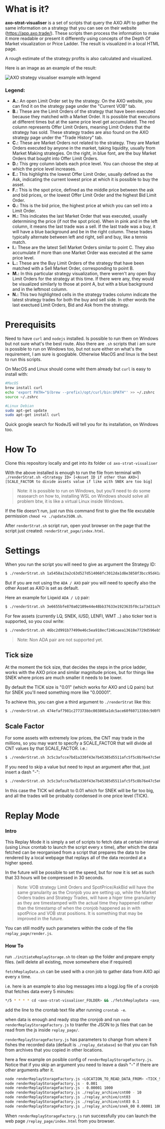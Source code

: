 # What is it?

**axo-strat-visualiser** is a set of scripts that query the AXO API to gather the same information on a strategy that you can see on their website (https://app.axo.trade/). These scripts then process the information to make it more readable or present it differently using concepts of the Depth Of Market visualization or Price Ladder. The result is visualized in a local HTML page.

A rough estimate of the strategy profits is also calculated and visualized.

Here is an image as an example of the result:

![AXO strategy visualiser example with legend](./static/legend.png)

### Legend: 

- **A.:** An open Limit Order set by the strategy. On the AXO website, you can find it on the strategy page under the "Current VOB" tab.
- **B.:** These are the Limit Orders of the strategy that have been executed because they matched with a Market Order. It is possible that executions at different times but at the same price level get accumulated. The red column represents Offer Limit Orders, meaning Limit Orders that the strategy has sold. These strategy trades are also found on the AXO strategy page under the "Trade History" tab.
- **C.:** These are Market Orders not related to the strategy. They are Market Orders executed by anyone in the market, taking liquidity, usually from Market Making strategies. On the right, in blue font, are the buy Market Orders that bought into Offer Limit Orders.
- **D.:** This grey column labels each price level. You can choose the step at which the price level increases.
- **E.:** This highlights the lowest Offer Limit Order, usually defined as the Ask, indicating the current lowest price at which it is possible to buy the asset.
- **F.:** This is the spot price, defined as the middle price between the ask and bid prices, or the lowest Offer Limit Order and the highest Bid Limit Order.
- **G.:** This is the bid price, the highest price at which you can sell into a Limit Order.
- **H.:** This indicates the last Market Order that was executed, usually determining the price (if not the spot price). When in pink and in the left column, it means the last trade was a sell. If the last trade was a buy, it will have a blue background and be in the right column. These trades typically alternate between left and right, sell and buy, like a tennis match.
- **I.:** These are the latest Sell Market Orders similar to point C. They also accumulate if more than one Market Order was executed at the same price level.
- **L.:** These are the Buy Limit Orders of the strategy that have been matched with a Sell Market Order, corresponding to point B.
- **M.:** In this particular strategy visualization, there weren't any open Buy Limit Orders for the strategy at this time. If there were any, they would be visualized similarly to those at point A, but with a blue background and in the leftmost column.
- **N.:** This two highlighted cells in the strategy trades column indicate the latest strategy trades for both the buy and sell side. In other words the last exectued Limit Orders, Bid and Ask from the strategy.

# Prerequisits

Need to have `curl` and `nodejs` installed. Is possible to run them on Windows but not sure what's the best route. Also there are `.sh` scripts that i am sure is possible to run on Windows too, but not sure either on what's the requirement, I am sure is googlable. Otherwise MacOS and linux is the best to run this scripts.

On MacOS and Linux should come wiht them already but `curl` is easy to install with:

```sh
#MacOS
brew install curl
echo 'export PATH="$(brew --prefix)/opt/curl/bin:$PATH"' >> ~/.zshrc
source ~/.zshrc
```

```sh
#Linux Debian
sudo apt-get update
sudo apt-get install curl
```

Quick google search for NodeJS will tell you for its installation, on Windows too.


# How To

Clone this repository locally and get into its folder `cd axo-strat-visualiser`

With the above installed is enough to run the file from terminal with `./renderStrat.sh <Strategy ID> [<Asset ID if other than AXO>] [SCALE_FACTOR to divide assets value if like with SNEK are too big]` 

> Note: it is possible to run on Windows, but you'll need to do some reasearch on how to, installing WSL on Windows should solve all problem btw, it is like a virtual Linux inside Windows.

If the file doesn't run, just run this command first to give the file excutable permission `chmod +x ./updateJSON.sh`.

After `renderStrat.sh` script run, open yout browser on the page that the script just created: `renderStrat_page/index.html`.

# Settings

When you run the script you will need to give as argument the Strategy ID:

```sh
$ ./renderStrat.sh 1a5458a13a2c63d527d514068fc3012da1d8e3858f3bcc95d41a5643
```

But if you are not using the `ADA / AXO` pair you will need to specify also the other Asset as AXO is set as default.

Here an example for Liqwid `ADA / LQ` pair:

```sh
$ ./renderStrat.sh 3e6655bfe870a02109e44e48bb37633e1923635f0c1a73d31a708835 da8c30857834c6ae7203935b89278c532b3995245295456f993e1d244c51
```

For few assets (currently LQ, SNEK, iUSD, LENFI, WMT ..) also ticker text is supported, so you coul write:

```sh
$ ./renderStrat.sh 46bc2d991b77499e46c5ea918ecf246caea13618e7729d596eb59267 LQ
```

> Note: Non ADA pair are not supported yet.

## Tick size

At the moment the tick size, that decides the steps in the price ladder, works with the AXO price and similar magnitude prices, but for things like SNEK where prices are much smaller it needs to be lower.

By default the TICK size is "0.01" (which works for AXO and LQ pairs) but for SNEK you'll need something more like "0.00001".

To achieve this, you can give a third argument to `./renderStrat` like this:

```sh
$ ./renderStrat.sh 474efaf7981c277373bbc003805a1dc5ace60f6071338dc9d0fb7273 SNEK 0.00001
```

## Scale Factor

For some assets with extremely low prices, the CNT may trade in the millions, so you may want to specify a SCALE_FACTOR that will divide all CNT values by that SCALE_FACTOR. i.e.:

```sh
$ ./renderStrat.sh 3c5c3afcce7bd1a330f43e7b45385d5511afc5f5c8b76e47c5e6e3a5 SNEK 0.00001 1000
```

If you need to skip a value but need to input an argument after that, just insert a dash "-":
```sh
$ ./renderStrat.sh 3c5c3afcce7bd1a330f43e7b45385d5511afc5f5c8b76e47c5e6e3a5 SNEK - 1000
```
In this case the TICK wil default to 0.01 which for SNEK will be far too big, and all the trades will be probably condensed in one price level (TICK).


# Replay Mode

### Intro

This Replay Mode it is simply a set of scripts to fetch data at certain interval (using Linux crontab to launch the script every x time), after which the data fetched can be reorganised from a script that prepares the data to be rendered by a local webpage that replays all of the data recorded at a higher speed.

In the future will be possible to set the speed, but for now it is set as such that 33 hours will be compressed in 30 seconds.

> Note: VOB strategy Limit Orders and SpotPrice/AskBid will have the same granularity as the Cronjob you are setting up, while the Market Orders trades and Strategy Trades, will have a higer time granularity as they are timestamped with the actual time they happened rather than the timestamp of when the cronjob happened as in with spotPrice and VOB strat positions. It is something that may be improved in the future.

You can still modify such parameters within the code of the file `replay_page/render.js`.

### How To

run `./initiateReplayStorage.sh` to clean up the folder and prepare empty files. (will delete all existing, move somewhere else if required)

`fetchReplayData.sh` can be used with a cron job to gather data from AXO api every x time.

i.e. here is an example to also log messages into a loggi.log file of a cronjob that fetches data every 5 minutes:
```sh
*/5 * * * * cd <axo-strat-visualiser_FOLDER> && ./fetchReplayData <axo_strategy_ID> <CNT_ASSET_ID_or_TICKER_if_supported> > ./loggi.log 2>&1
```
add the line to the crontab text file after running `crontab -e`.

when data is enough and ready stop the cronjob and run `node renderReplayStorageFactory.js` to tranfer the JSON to js files that can be read from the js inside `replay_page/`.

`renderReplayStorageFactory.js` has parameters to change from where it fishes the recorded data (default is `./replay_database`) so that you can fish from archives that you copied in other locations.

here a few example on posible config of `renderReplayStorageFactory.js`. Notice that if you skip an argument you need to leave a dash "-" if there are other arguments after it.

```sh
node renderReplayStorageFactory.js <LOCATION_TO_READ_DATA_FROM> <TICK_SIZE> <SCALE_FACTOR>
node renderReplayStorageFactory.js - 0.001
node renderReplayStorageFactory.js - 0.00001 1000
node renderReplayStorageFactory.js ./replay_archive/cnt00 - 10
node renderReplayStorageFactory.js ./replay_archive/cnt03
node renderReplayStorageFactory.js ./replay_archive/cnt03 0.1
node renderReplayStorageFactory.js ,/replay_archive/snek_00 0.00001 1000
```

When `renderReplayStorageFactory.js` run successfully you can launch the web page `/replay_page/index.html` from you browser.